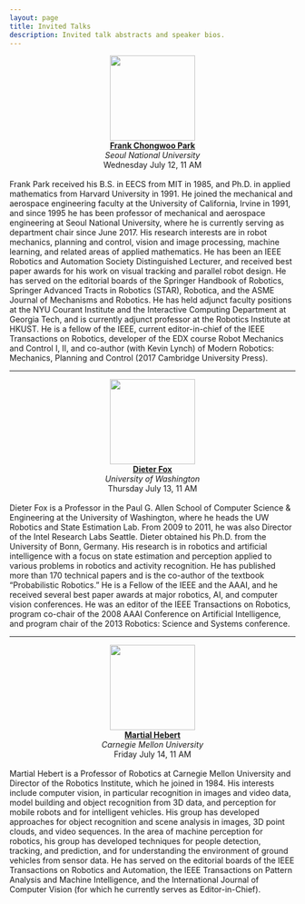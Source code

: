 ```yaml
---
layout: page
title: Invited Talks
description: Invited talk abstracts and speaker bios.
---
```


<div class="row">
  <div class="col-xs-12 col-md-4">
    <center>
      <img src="{{ site.baseurl }}/images/park.jpg" width="150" class="img-responsive">
      <br/>
      <b><a href="{{ site.baseurl }}/program/invitedtalks/park/">Frank Chongwoo Park</a></b>
      <br/>
      <i>Seoul National University</i>
      <br/>
      Wednesday July 12, 11 AM
      <br/><br/>
    </center>
  </div>
  <div class="col-xs-12 col-md-8 text-left">
    Frank Park received his B.S. in EECS from MIT in 1985, and Ph.D. in applied
    mathematics from Harvard University in 1991. He joined the mechanical and
    aerospace engineering faculty at the University of California, Irvine in
    1991, and since 1995 he has been professor of mechanical and aerospace
    engineering at Seoul National University, where he is currently serving as
    department chair since June 2017. His research interests are in robot
    mechanics, planning and control, vision and image processing, machine
    learning, and related areas of applied mathematics. He has been an IEEE
    Robotics and Automation Society Distinguished Lecturer, and received best
    paper awards for his work on visual tracking and parallel robot design. He
    has served on the editorial boards of the Springer Handbook of Robotics,
    Springer Advanced Tracts in Robotics (STAR), Robotica, and the ASME Journal
    of Mechanisms and Robotics. He has held adjunct faculty positions at the NYU
    Courant Institute and the Interactive Computing Department at Georgia Tech,
    and is currently adjunct professor at the Robotics Institute at HKUST. He is
    a fellow of the IEEE, current editor-in-chief of the IEEE Transactions on
    Robotics, developer of the EDX course Robot Mechanics and Control I, II, and
    co-author (with Kevin Lynch) of Modern Robotics: Mechanics, Planning and
    Control (2017 Cambridge University Press).
  </div>
</div>

<div class="row">
  <hr/>
</div>

<div class="row">
  <div class="col-xs-12 col-md-4">
    <center>
      <img src="{{ site.baseurl }}/images/fox.jpg" width="150" class="img-responsive">
      <br/>
      <b><a href="{{ site.baseurl }}/program/invitedtalks/fox/">Dieter Fox</a></b>
      <br/>
      <i>University of Washington</i>
      <br/>
      Thursday July 13, 11 AM
      <br/><br/>
    </center>
  </div>
  <div class="col-xs-12 col-md-8 text-left">
    Dieter Fox is a Professor in the Paul G. Allen School of Computer
    Science & Engineering at the University of Washington, where he heads the UW
    Robotics and State Estimation Lab. From 2009 to 2011, he was also Director of
    the Intel Research Labs Seattle. Dieter obtained his Ph.D. from the University
    of Bonn, Germany.  His research is in robotics and artificial intelligence with
    a focus on state estimation and perception applied to various problems in
    robotics and activity recognition. He has published more than 170 technical
    papers and is the co-author of the textbook “Probabilistic Robotics.” He is a
    Fellow of the IEEE and the AAAI, and he received several best paper awards at
    major robotics, AI, and computer vision conferences. He was an editor of the
    IEEE Transactions on Robotics, program co-chair of the 2008 AAAI Conference on
    Artificial Intelligence, and program chair of the 2013 Robotics: Science and
    Systems conference.
  </div>
</div>

<div class="row">
  <hr/>
</div>

<div class="row">
  <div class="col-xs-12 col-md-4">
    <center>
      <img src="{{ site.baseurl }}/images/hebert.jpg" width="150" class="img-responsive">
      <br/>
      <b><a href="{{ site.baseurl }}/program/invitedtalks/hebert/">Martial Hebert</a></b>
      <br/>
      <i>Carnegie Mellon University</i>
      <br/>
      Friday July 14, 11 AM
      <br/><br/>
    </center>
  </div>
  <div class="col-xs-12 col-md-8 text-left">
    Martial Hebert is a Professor of Robotics at Carnegie Mellon University and
    Director of the Robotics Institute, which he joined in 1984. His interests
    include computer vision, in particular recognition in images and video
    data, model building and object recognition from 3D data, and perception for
    mobile robots and for intelligent vehicles. His group has developed
    approaches for object recognition and scene analysis in images, 3D point
    clouds, and video sequences. In the area of machine perception for robotics,
    his group has developed techniques for people detection, tracking, and
    prediction, and for understanding the environment of ground vehicles from
    sensor data. He has served on the editorial boards of the IEEE Transactions on
    Robotics and Automation, the IEEE Transactions on Pattern Analysis and
    Machine Intelligence, and the International Journal of Computer Vision (for
    which he currently serves as Editor-in-Chief).
  </div>
</div>

<br/>
